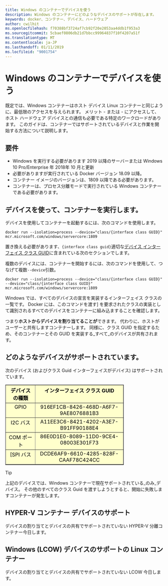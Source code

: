 ```yaml
---
title: Windows のコンテナーでデバイスを使う
description: Windows のコンテナーにどのようなデバイスのサポートが存在します。
keywords: docker、コンテナー、デバイス、ハードウェア
author: cwilhit
ms.openlocfilehash: f70388bf3724af7cb92f20e2053aa4ddb1f953a3
ms.sourcegitcommit: 5cbaef0806db21d7bbcc99964837f10f4207a51f
ms.translationtype: MT
ms.contentlocale: ja-JP
ms.lasthandoff: 01/11/2019
ms.locfileid: "9001754"
---
```

# <a name="devices-in-containers-on-windows"></a>Windows のコンテナーでデバイスを使う

既定では、Windows コンテナーはホスト デバイス Linux コンテナーと同じように、最低限のアクセスを与えられます。 メリット - または - にアクセスして、ホスト ハードウェア デバイスとの通信も必要である特定のワークロードがあります。 このガイドは、コンテナーではサポートされているデバイスと作業を開始する方法について説明します。

## <a name="requirements"></a>要件

- Windows を実行する必要があります 2019 以降のサーバーまたは Windows 10 Pro/Enterprise 年 2018年 10 月と更新
- 必要がありますが実行されている Docker バージョン 18.09 以降。
- コンテナー イメージのバージョンは、1809 以降である必要があります。
- コンテナーは、プロセス分離モードで実行されている Windows コンテナーである必要があります。

## <a name="run-a-container-with-a-device"></a>デバイスを使って、コンテナーを実行します。

デバイスを使用してコンテナーを起動するには、次のコマンドを使用します。

```shell
docker run --isolation=process --device="class/{interface class GUID}" mcr.microsoft.com/windows/servercore:1809
```

置き換える必要があります、`{interface class guid}`適切な[デバイス インターフェイス クラス GUID](https://docs.microsoft.com/en-us/windows-hardware/drivers/install/overview-of-device-interface-classes)に含まれている次のセクションでします。

複数のデバイスには、コンテナーを開始するには、次のコマンドを使用して、つなげて複数`--device`引数。

```shell
docker run --isolation=process --device="class/{interface class GUID}" --device="class/{interface class GUID}" mcr.microsoft.com/windows/servercore:1809
```

Windows では、すべてのデバイスの宣言を実装するインターフェイス クラスの一覧です。 Docker には、このコマンドを渡す] を要求されたクラスの実装として識別されるすべてのデバイスをコンテナーに組み込ますることを確認します。

つまり**ホストからデバイスを割り当てることが**できます。 代わりに、ホストがユーザーと共有しますコンテナーします。 同様に、クラス GUID を指定するため、そのコンテナーとその GUID を実装する_すべて_のデバイスが共有されます。

## <a name="what-devices-are-supported"></a>どのようなデバイスがサポートされています。

次のデバイス (およびクラス Guid インターフェイスがデバイス) はサポートされています。
  
<table border="1" style="background-color:FFFFCC;border-collapse:collapse;border:1px solid FFCC00;color:000000;width:75%" cellpadding="5" cellspacing="5">
<thead>
<tr valign="top">
<th><center>デバイスの種類</center></th>
<th><center>インターフェイス クラス GUID</center></th>
</tr>
</thead>
<tbody>
<tr valign="top">
<td><center>GPIO</center></td>
<td><center>916EF1CB-8426-468D-A6F7-9AE8076881B3</center></td>
</tr>
<tr valign="top">
<td><center>I2C バス</center></td>
<td><center>A11EE3C6-8421-4202-A3E7-B91FF90188E4</center></td>
</tr>
<tr valign="top">
<td><center>COM ポート</center></td>
<td><center>86E0D1E0-8089-11D0-9CE4-08003E301F73</center></td>
</tr>
<tr valign="top">
<td><center>[SPI バス</center></td>
<td><center>DCDE6AF9-6610-4285-828F-CAAF78C424CC</center></td>
</tr>
</tbody>
</table>

> [!TIP]
> 上記のデバイスでは、Windows コンテナーで現在サポートされている_のみ_デバイス。 その他のすべてのクラス Guid を渡すしようとすると、開始に失敗しますコンテナーが発生します。

## <a name="hyper-v-container-device-support"></a>HYPER-V コンテナー デバイスのサポート

デバイスの割り当てとデバイスの共有でサポートされていない HYPER-V 分離コンテナー今日します。

## <a name="linux-containers-on-windows-lcow-device-support"></a>Windows (LCOW) デバイスのサポートの Linux コンテナー

デバイスの割り当てとデバイスの共有でサポートされていない LCOW 今日します。